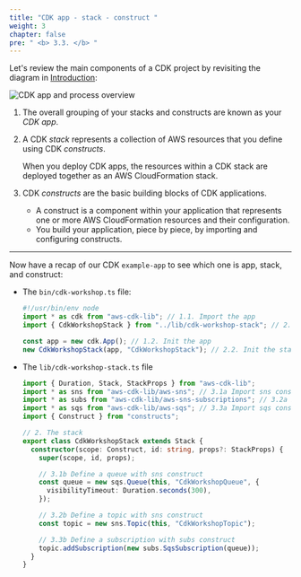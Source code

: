 ```yaml
---
title: "CDK app - stack - construct "
weight: 3
chapter: false
pre: " <b> 3.3. </b> "
---
```


Let's review the main components of a CDK project by revisiting the diagram in [Introduction](/100-introduction/):

![CDK app and process overview](https://docs.aws.amazon.com/images/cdk/v2/guide/images/AppStacks.png)

1. The overall grouping of your stacks and constructs are known as your _CDK app_.

2. A CDK _stack_ represents a collection of AWS resources that you define using CDK _constructs_.

   When you deploy CDK apps, the resources within a CDK stack are deployed together as an AWS CloudFormation stack.

3. CDK _constructs_ are the basic building blocks of CDK applications.

   - A construct is a component within your application that represents one or more AWS CloudFormation resources and their configuration.
   - You build your application, piece by piece, by importing and configuring constructs.

---

Now have a recap of our CDK `example-app` to see which one is app, stack, and construct:

- The `bin/cdk-workshop.ts` file:

  ```typescript
  #!/usr/bin/env node
  import * as cdk from "aws-cdk-lib"; // 1.1. Import the app
  import { CdkWorkshopStack } from "../lib/cdk-workshop-stack"; // 2.1. Import the stack

  const app = new cdk.App(); // 1.2. Init the app
  new CdkWorkshopStack(app, "CdkWorkshopStack"); // 2.2. Init the stack
  ```

- The `lib/cdk-workshop-stack.ts` file

  ```typescript
  import { Duration, Stack, StackProps } from "aws-cdk-lib";
  import * as sns from "aws-cdk-lib/aws-sns"; // 3.1a Import sns construct
  import * as subs from "aws-cdk-lib/aws-sns-subscriptions"; // 3.2a Import subs construct
  import * as sqs from "aws-cdk-lib/aws-sqs"; // 3.3a Import sqs construct
  import { Construct } from "constructs";

  // 2. The stack
  export class CdkWorkshopStack extends Stack {
    constructor(scope: Construct, id: string, props?: StackProps) {
      super(scope, id, props);

      // 3.1b Define a queue with sns construct
      const queue = new sqs.Queue(this, "CdkWorkshopQueue", {
        visibilityTimeout: Duration.seconds(300),
      });

      // 3.2b Define a topic with sns construct
      const topic = new sns.Topic(this, "CdkWorkshopTopic");

      // 3.3b Define a subscription with subs construct
      topic.addSubscription(new subs.SqsSubscription(queue));
    }
  }
  ```
